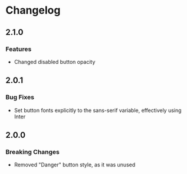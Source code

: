 # Changelog

## 2.1.0

### Features

* Changed disabled button opacity

## 2.0.1

### Bug Fixes

* Set button fonts explicitly to the sans-serif variable, effectively using Inter

## 2.0.0

### Breaking Changes

* Removed "Danger" button style, as it was unused
